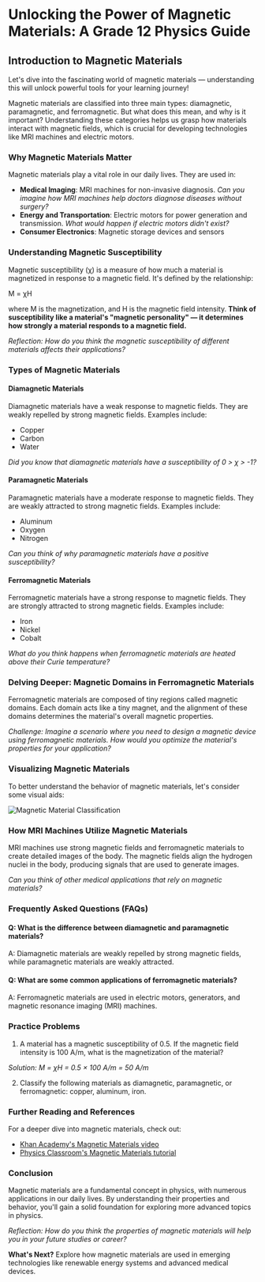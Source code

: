 # Unlocking the Power of Magnetic Materials: A Grade 12 Physics Guide
## Introduction to Magnetic Materials
Let's dive into the fascinating world of magnetic materials — understanding this will unlock powerful tools for your learning journey!

Magnetic materials are classified into three main types: diamagnetic, paramagnetic, and ferromagnetic. But what does this mean, and why is it important? Understanding these categories helps us grasp how materials interact with magnetic fields, which is crucial for developing technologies like MRI machines and electric motors.

### Why Magnetic Materials Matter
Magnetic materials play a vital role in our daily lives. They are used in:
* **Medical Imaging**: MRI machines for non-invasive diagnosis. *Can you imagine how MRI machines help doctors diagnose diseases without surgery?*
* **Energy and Transportation**: Electric motors for power generation and transmission. *What would happen if electric motors didn't exist?*
* **Consumer Electronics**: Magnetic storage devices and sensors

### Understanding Magnetic Susceptibility
Magnetic susceptibility (χ) is a measure of how much a material is magnetized in response to a magnetic field. It's defined by the relationship:

M = χH

where M is the magnetization, and H is the magnetic field intensity. **Think of susceptibility like a material's "magnetic personality" — it determines how strongly a material responds to a magnetic field.**

*Reflection: How do you think the magnetic susceptibility of different materials affects their applications?*

### Types of Magnetic Materials
#### Diamagnetic Materials
Diamagnetic materials have a weak response to magnetic fields. They are weakly repelled by strong magnetic fields. Examples include:
* Copper
* Carbon
* Water

*Did you know that diamagnetic materials have a susceptibility of 0 > χ > -1?*

#### Paramagnetic Materials
Paramagnetic materials have a moderate response to magnetic fields. They are weakly attracted to strong magnetic fields. Examples include:
* Aluminum
* Oxygen
* Nitrogen

*Can you think of why paramagnetic materials have a positive susceptibility?*

#### Ferromagnetic Materials
Ferromagnetic materials have a strong response to magnetic fields. They are strongly attracted to strong magnetic fields. Examples include:
* Iron
* Nickel
* Cobalt

*What do you think happens when ferromagnetic materials are heated above their Curie temperature?*

### Delving Deeper: Magnetic Domains in Ferromagnetic Materials
Ferromagnetic materials are composed of tiny regions called magnetic domains. Each domain acts like a tiny magnet, and the alignment of these domains determines the material's overall magnetic properties.

*Challenge: Imagine a scenario where you need to design a magnetic device using ferromagnetic materials. How would you optimize the material's properties for your application?*

### Visualizing Magnetic Materials
To better understand the behavior of magnetic materials, let's consider some visual aids:

![Magnetic Material Classification](https://upload.wikimedia.org/wikipedia/commons/thumb/3/3f/Magnetic_moments.svg/800px-Magnetic_moments.svg.png)

### How MRI Machines Utilize Magnetic Materials
MRI machines use strong magnetic fields and ferromagnetic materials to create detailed images of the body. The magnetic fields align the hydrogen nuclei in the body, producing signals that are used to generate images.

*Can you think of other medical applications that rely on magnetic materials?*

### Frequently Asked Questions (FAQs)
#### Q: What is the difference between diamagnetic and paramagnetic materials?
A: Diamagnetic materials are weakly repelled by strong magnetic fields, while paramagnetic materials are weakly attracted.

#### Q: What are some common applications of ferromagnetic materials?
A: Ferromagnetic materials are used in electric motors, generators, and magnetic resonance imaging (MRI) machines.

### Practice Problems
1. A material has a magnetic susceptibility of 0.5. If the magnetic field intensity is 100 A/m, what is the magnetization of the material?

*Solution: M = χH = 0.5 × 100 A/m = 50 A/m*

2. Classify the following materials as diamagnetic, paramagnetic, or ferromagnetic: copper, aluminum, iron.

### Further Reading and References
For a deeper dive into magnetic materials, check out:
* [Khan Academy's Magnetic Materials video](https://www.khanacademy.org/science/physics/magnetism/magnetic-properties-of-materials/v/magnetic-properties-of-materials)
* [Physics Classroom's Magnetic Materials tutorial](https://www.physicsclassroom.com/class/magnetism/Lesson-4/Magnetic-Materials)

### Conclusion
Magnetic materials are a fundamental concept in physics, with numerous applications in our daily lives. By understanding their properties and behavior, you'll gain a solid foundation for exploring more advanced topics in physics.

*Reflection: How do you think the properties of magnetic materials will help you in your future studies or career?*

**What's Next?** Explore how magnetic materials are used in emerging technologies like renewable energy systems and advanced medical devices.